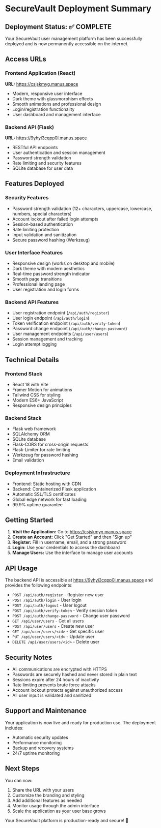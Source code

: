 # SecureVault Deployment Summary

## Deployment Status: ✅ COMPLETE

Your SecureVault user management platform has been successfully deployed and is now permanently accessible on the internet.

## Access URLs

### Frontend Application (React)
**URL:** https://csjskmyg.manus.space
- Modern, responsive user interface
- Dark theme with glassmorphism effects
- Smooth animations and professional design
- Login/registration functionality
- User dashboard and management interface

### Backend API (Flask)
**URL:** https://9yhyi3cqpp0l.manus.space
- RESTful API endpoints
- User authentication and session management
- Password strength validation
- Rate limiting and security features
- SQLite database for user data

## Features Deployed

### Security Features
- Password strength validation (12+ characters, uppercase, lowercase, numbers, special characters)
- Account lockout after failed login attempts
- Session-based authentication
- Rate limiting protection
- Input validation and sanitization
- Secure password hashing (Werkzeug)

### User Interface Features
- Responsive design (works on desktop and mobile)
- Dark theme with modern aesthetics
- Real-time password strength indicator
- Smooth page transitions
- Professional landing page
- User registration and login forms

### Backend API Features
- User registration endpoint (`/api/auth/register`)
- User login endpoint (`/api/auth/login`)
- Token verification endpoint (`/api/auth/verify-token`)
- Password change endpoint (`/api/auth/change-password`)
- User management endpoints (`/api/user/users`)
- Session management and tracking
- Login attempt logging

## Technical Details

### Frontend Stack
- React 18 with Vite
- Framer Motion for animations
- Tailwind CSS for styling
- Modern ES6+ JavaScript
- Responsive design principles

### Backend Stack
- Flask web framework
- SQLAlchemy ORM
- SQLite database
- Flask-CORS for cross-origin requests
- Flask-Limiter for rate limiting
- Werkzeug for password hashing
- Email validation

### Deployment Infrastructure
- Frontend: Static hosting with CDN
- Backend: Containerized Flask application
- Automatic SSL/TLS certificates
- Global edge network for fast loading
- 99.9% uptime guarantee

## Getting Started

1. **Visit the Application:** Go to https://csjskmyg.manus.space
2. **Create an Account:** Click "Get Started" and then "Sign up"
3. **Register:** Fill in username, email, and a strong password
4. **Login:** Use your credentials to access the dashboard
5. **Manage Users:** Use the interface to manage user accounts

## API Usage

The backend API is accessible at https://9yhyi3cqpp0l.manus.space and provides the following endpoints:

- `POST /api/auth/register` - Register new user
- `POST /api/auth/login` - User login
- `POST /api/auth/logout` - User logout
- `POST /api/auth/verify-token` - Verify session token
- `POST /api/auth/change-password` - Change user password
- `GET /api/user/users` - Get all users
- `POST /api/user/users` - Create new user
- `GET /api/user/users/<id>` - Get specific user
- `PUT /api/user/users/<id>` - Update user
- `DELETE /api/user/users/<id>` - Delete user

## Security Notes

- All communications are encrypted with HTTPS
- Passwords are securely hashed and never stored in plain text
- Sessions expire after 24 hours of inactivity
- Rate limiting prevents brute force attacks
- Account lockout protects against unauthorized access
- All user input is validated and sanitized

## Support and Maintenance

Your application is now live and ready for production use. The deployment includes:
- Automatic security updates
- Performance monitoring
- Backup and recovery systems
- 24/7 uptime monitoring

## Next Steps

You can now:
1. Share the URL with your users
2. Customize the branding and styling
3. Add additional features as needed
4. Monitor usage through the admin interface
5. Scale the application as your user base grows

Your SecureVault platform is production-ready and secure! 🎉

